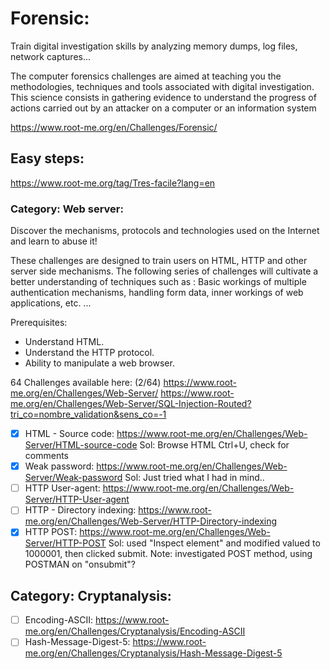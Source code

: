 # Forensic:
Train digital investigation skills by analyzing memory dumps, log files, network captures...

The computer forensics challenges are aimed at teaching you the methodologies, techniques and tools associated with digital investigation. This science consists in gathering evidence to understand the progress of actions carried out by an attacker on a computer or an information system

https://www.root-me.org/en/Challenges/Forensic/

## Easy steps:
https://www.root-me.org/tag/Tres-facile?lang=en

### Category: Web server:

Discover the mechanisms, protocols and technologies used on the Internet and learn to abuse it!

These challenges are designed to train users on HTML, HTTP and other server side mechanisms. The following series of challenges will cultivate a better understanding of techniques such as : Basic workings of multiple authentication mechanisms, handling form data, inner workings of web applications, etc. ...

Prerequisites:
- Understand HTML.
- Understand the HTTP protocol.
- Ability to manipulate a web browser.

64 Challenges available here: (2/64)
https://www.root-me.org/en/Challenges/Web-Server/
https://www.root-me.org/en/Challenges/Web-Server/SQL-Injection-Routed?tri_co=nombre_validation&sens_co=-1


- [x] HTML - Source code: https://www.root-me.org/en/Challenges/Web-Server/HTML-source-code
Sol: Browse HTML Ctrl+U, check for comments
- [x] Weak password: https://www.root-me.org/en/Challenges/Web-Server/Weak-password
Sol: Just tried what I had in mind..
- [ ] HTTP User-agent: https://www.root-me.org/en/Challenges/Web-Server/HTTP-User-agent
- [ ] HTTP - Directory indexing: https://www.root-me.org/en/Challenges/Web-Server/HTTP-Directory-indexing
- [x] HTTP POST: https://www.root-me.org/en/Challenges/Web-Server/HTTP-POST
Sol: used "Inspect element" and modified valued to 1000001, then clicked submit.
Note: investigated POST method, using POSTMAN on "onsubmit"?

## Category: Cryptanalysis:
- [ ] Encoding-ASCII: https://www.root-me.org/en/Challenges/Cryptanalysis/Encoding-ASCII
- [ ] Hash-Message-Digest-5: https://www.root-me.org/en/Challenges/Cryptanalysis/Hash-Message-Digest-5
